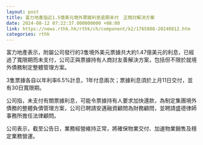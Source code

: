 ```yaml
---
layout: post
title: 富力地產指近1.5億美元境外票據利息逾期未付　正商討解決方案
date: 2024-08-12 07:22:37.000000000 +08:00
link: https://news.rthk.hk/rthk/ch/component/k2/1765808-20240812.htm
categories: rthk
---
```


富力地產表示，附屬公司發行的3隻境外美元票據共大約1.47億美元的利息，已經過了寬限期而未支付，公司正與票據持有人商討友善解決方案，包括但不限於就境外債務制定整體管理方案。

3隻票據各自以年利率6.5%計息，1年付息兩次；票據利息須於上月11日交付，並有30日寬限期。

公司指，未支付有關票據利息，可能令票據持有人要求加快還款，為制定集團境外債務的整體負債管理方案，公司已聘請安邁融資顧問為財務顧問，並聘請盛德律師事務所擔任法律顧問。

公司表示，截至公告日，業務經營維持正常，將確保物業交付、加速物業銷售及穩定業務營運。
